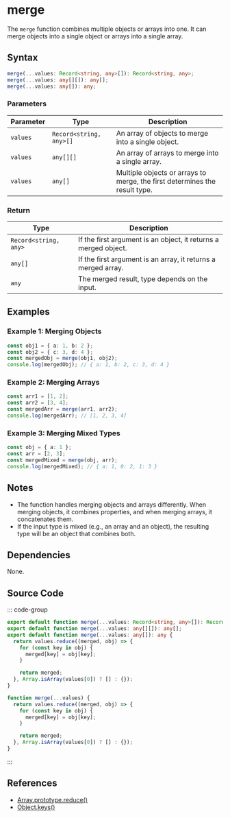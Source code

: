 # merge
The `merge` function combines multiple objects or arrays into one. It can merge objects into a single object or arrays into a single array.

## Syntax

```typescript
merge(...values: Record<string, any>[]): Record<string, any>;
merge(...values: any[][]): any[];
merge(...values: any[]): any;
```

### Parameters

| Parameter | Type                          | Description                                                   |
|-----------|-------------------------------|---------------------------------------------------------------|
| `values`  | `Record<string, any>[]`         | An array of objects to merge into a single object.            |
| `values`  | `any[][]`                      | An array of arrays to merge into a single array.              |
| `values`  | `any[]`                        | Multiple objects or arrays to merge, the first determines the result type. |

### Return

| Type                       | Description                                              |
|----------------------------|----------------------------------------------------------|
| `Record<string, any>`       | If the first argument is an object, it returns a merged object. |
| `any[]`                     | If the first argument is an array, it returns a merged array. |
| `any`                       | The merged result, type depends on the input.            |

## Examples

### Example 1: Merging Objects
```typescript
const obj1 = { a: 1, b: 2 };
const obj2 = { c: 3, d: 4 };
const mergedObj = merge(obj1, obj2);
console.log(mergedObj); // { a: 1, b: 2, c: 3, d: 4 }
```

### Example 2: Merging Arrays
```typescript
const arr1 = [1, 2];
const arr2 = [3, 4];
const mergedArr = merge(arr1, arr2);
console.log(mergedArr); // [1, 2, 3, 4]
```

### Example 3: Merging Mixed Types
```typescript
const obj = { a: 1 };
const arr = [2, 3];
const mergedMixed = merge(obj, arr);
console.log(mergedMixed); // { a: 1, 0: 2, 1: 3 }
```

## Notes
- The function handles merging objects and arrays differently. When merging objects, it combines properties, and when merging arrays, it concatenates them.
- If the input type is mixed (e.g., an array and an object), the resulting type will be an object that combines both.

## Dependencies
None.

## Source Code
::: code-group

```typescript
export default function merge(...values: Record<string, any>[]): Record<string, any>;
export default function merge(...values: any[][]): any[];
export default function merge(...values: any[]): any {
  return values.reduce((merged, obj) => {
    for (const key in obj) {
      merged[key] = obj[key];
    }

    return merged;
  }, Array.isArray(values[0]) ? [] : {});
}
```

```javascript
function merge(...values) {
  return values.reduce((merged, obj) => {
    for (const key in obj) {
      merged[key] = obj[key];
    }

    return merged;
  }, Array.isArray(values[0]) ? [] : {});
}
```
:::

## References
- [Array.prototype.reduce()](https://developer.mozilla.org/en-US/docs/Web/JavaScript/Reference/Global_Objects/Array/reduce)
- [Object.keys()](https://developer.mozilla.org/en-US/docs/Web/JavaScript/Reference/Global_Objects/Object/keys)